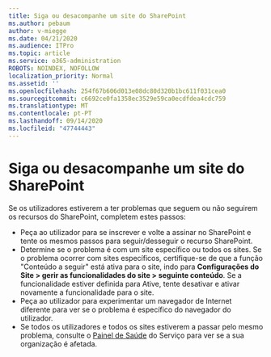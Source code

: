 ```yaml
---
title: Siga ou desacompanhe um site do SharePoint
ms.author: pebaum
author: v-miegge
ms.date: 04/21/2020
ms.audience: ITPro
ms.topic: article
ms.service: o365-administration
ROBOTS: NOINDEX, NOFOLLOW
localization_priority: Normal
ms.assetid: ''
ms.openlocfilehash: 254f67b606d013e08dc80d320b1bc611f031cea0
ms.sourcegitcommit: c6692ce0fa1358ec3529e59ca0ecdfdea4cdc759
ms.translationtype: MT
ms.contentlocale: pt-PT
ms.lasthandoff: 09/14/2020
ms.locfileid: "47744443"
---
```

# <a name="follow-or-un-follow-a-sharepoint-site"></a>Siga ou desacompanhe um site do SharePoint

Se os utilizadores estiverem a ter problemas que seguem ou não seguirem os recursos do SharePoint, completem estes passos:

* Peça ao utilizador para se inscrever e volte a assinar no SharePoint e tente os mesmos passos para seguir/desseguir o recurso SharePoint.
* Determine se o problema é com um site específico ou todos os sites. Se o problema ocorrer com sites específicos, certifique-se de que a função "Conteúdo a seguir" está ativa para o site, indo para **Configurações do Site > gerir as funcionalidades do site > seguinte conteúdo**. Se a funcionalidade estiver definida para Ative, tente desativar e ativar novamente a funcionalidade para o site.
* Peça ao utilizador para experimentar um navegador de Internet diferente para ver se o problema é específico do navegador do utilizador.
* Se todos os utilizadores e todos os sites estiverem a passar pelo mesmo problema, consulte o [Painel de Saúde](https://admin.microsoft.com/AdminPortal/Home#/servicehealth) do Serviço para ver se a sua organização é afetada.
